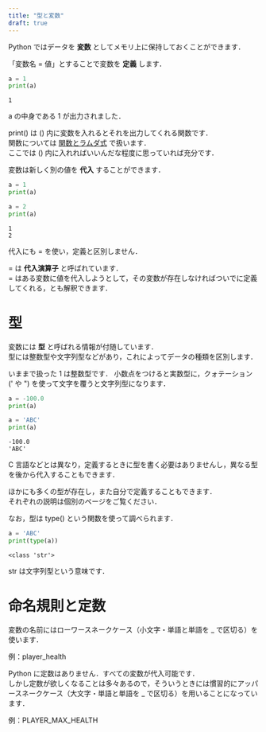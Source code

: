 ```yaml
---
title: "型と変数"
draft: true
---
```


Python ではデータを **変数** としてメモリ上に保持しておくことができます．

「変数名 = 値」とすることで変数を **定義** します．

~~~code:main.py
a = 1
print(a)
~~~

~~~code:output
1
~~~

a の中身である 1 が出力されました．

print() は () 内に変数を入れるとそれを出力してくれる関数です．  
関数については [関数とラムダ式](/computer-science/python/syntax/function-and-lambda) で扱います．  
ここでは () 内に入れればいいんだな程度に思っていれば充分です．

変数は新しく別の値を **代入** することができます．

~~~code:main.py
a = 1
print(a)

a = 2
print(a)
~~~

~~~code:output
1
2
~~~

代入にも = を使い，定義と区別しません．

= は **代入演算子** と呼ばれています．  
= はある変数に値を代入しようとして，その変数が存在しなければついでに定義してくれる，とも解釈できます．

# 型

変数には **型** と呼ばれる情報が付随しています．  
型には整数型や文字列型などがあり，これによってデータの種類を区別します．

いままで扱った 1 は整数型です．
小数点をつけると実数型に，クォテーション (' や ") を使って文字を覆うと文字列型になります．

~~~code:main.py
a = -100.0
print(a)

a = 'ABC'
print(a)
~~~

~~~code:output
-100.0
'ABC'
~~~

C 言語などとは異なり，定義するときに型を書く必要はありませんし，異なる型を後から代入することもできます．

ほかにも多くの型が存在し，また自分で定義することもできます．  
それぞれの説明は個別のページをご覧ください．  

なお，型は type() という関数を使って調べられます．

~~~code:main.py
a = 'ABC'
print(type(a))
~~~

~~~code:output
<class 'str'>
~~~

str は文字列型という意味です．

# 命名規則と定数

変数の名前にはローワースネークケース（小文字・単語と単語を \_ で区切る）を使います．

例：player_health

Python に定数はありません．すべての変数が代入可能です．  
しかし定数が欲しくなることは多々あるので，そういうときには慣習的にアッパースネークケース（大文字・単語と単語を \_ で区切る）を用いることになっています．

例：PLAYER_MAX_HEALTH
